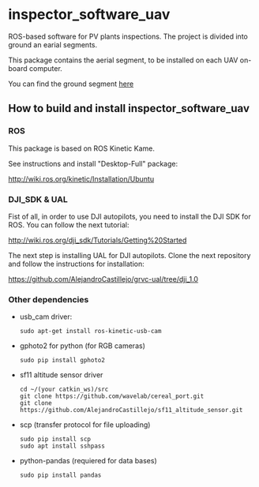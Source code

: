 # inspector_software_uav

ROS-based software for PV plants inspections. The project is divided into ground an earial segments.

This package contains the aerial segment, to be installed on each UAV on-board computer.

You can find the ground segment [here](http://olaf.grupotsk.com:8080/inspector/us/inspector_gcs.git)

## How to build and install inspector_software_uav

### ROS 

This package is based on ROS Kinetic Kame.

See instructions and install "Desktop-Full" package:

http://wiki.ros.org/kinetic/Installation/Ubuntu

### DJI_SDK & UAL

Fist of all, in order to use DJI autopilots, you need to install the DJI SDK for ROS. You can follow the next tutorial:

http://wiki.ros.org/dji_sdk/Tutorials/Getting%20Started

The next step is installing UAL for DJI autopilots. Clone the next repository and follow the instructions for installation:

https://github.com/AlejandroCastillejo/grvc-ual/tree/dji_1.0

### Other dependencies 

 * usb_cam driver:
    ```
    sudo apt-get install ros-kinetic-usb-cam
    ```

 * gphoto2 for python (for RGB cameras)
    ```
    sudo pip install gphoto2
    ```

 * sf11 altitude sensor driver
    ```
    cd ~/(your catkin_ws)/src
    git clone https://github.com/wavelab/cereal_port.git
    git clone https://github.com/AlejandroCastillejo/sf11_altitude_sensor.git
    ```

 * scp (transfer protocol for file uploading)
    ```
    sudo pip install scp
    sudo apt install sshpass
    ```
 
 * python-pandas (requiered for data bases)
    ```
    sudo pip install pandas
    ```
